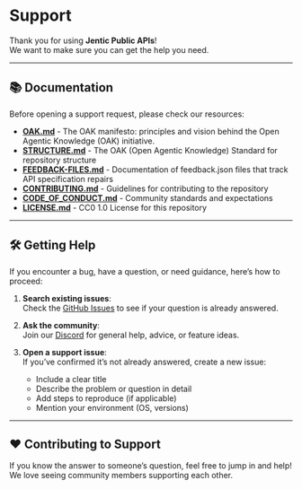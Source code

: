 # Support

Thank you for using **Jentic Public APIs**!  
We want to make sure you can get the help you need.

---

## 📚 Documentation

Before opening a support request, please check our resources:

* [**OAK.md**](OAK.md) - The OAK manifesto: principles and vision behind the Open Agentic Knowledge (OAK) initiative.
* [**STRUCTURE.md**](STRUCTURE.md) - The OAK (Open Agentic Knowledge) Standard for repository structure
* [**FEEDBACK-FILES.md**](FEEDBACK-FILES.md) - Documentation of feedback.json files that track API specification repairs
* [**CONTRIBUTING.md**](CONTRIBUTING.md) - Guidelines for contributing to the repository
* [**CODE_OF_CONDUCT.md**](CODE_OF_CONDUCT.md) - Community standards and expectations
* [**LICENSE.md**](LICENSE.md) - CC0 1.0 License for this repository

---

## 🛠 Getting Help

If you encounter a bug, have a question, or need guidance, here’s how to proceed:

1. **Search existing issues**:  
   Check the [GitHub Issues](https://github.com/jentic-public-apis/issues) to see if your question is already answered.

2. **Ask the community**:  
   Join our [Discord](https://discord.gg/yrxmDZWMqB) for general help, advice, or feature ideas.

3. **Open a support issue**:  
   If you’ve confirmed it’s not already answered, create a new issue:
   - Include a clear title
   - Describe the problem or question in detail
   - Add steps to reproduce (if applicable)
   - Mention your environment (OS, versions)

---

## ❤️ Contributing to Support

If you know the answer to someone’s question, feel free to jump in and help!  
We love seeing community members supporting each other.